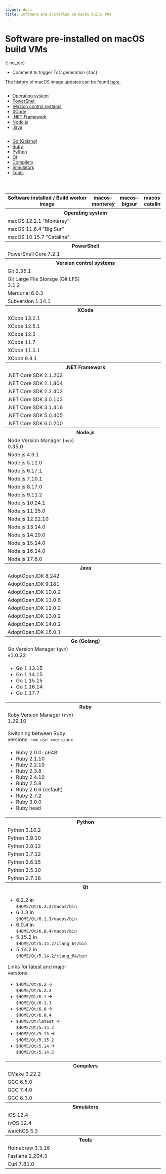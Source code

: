 ```yaml
---
layout: docs
title: Software pre-installed on macOS build VMs
---
```


<!-- markdownlint-disable MD022 MD032 -->
# Software pre-installed on macOS build VMs
{:.no_toc}

* Comment to trigger ToC generation
{:toc}
<!-- markdownlint-enable MD022 MD032 -->

The history of macOS image updates can be found [here](/updates/).

<div class="row">
    <div class="columns medium-4">
        <ul>
            <li><a href="#operating-system">Operating system</a></li>
            <li><a href="#powershell">PowerShell</a></li>
            <li><a href="#version-control-systems">Version control systems</a></li>
            <li><a href="#xcode">XCode</a></li>
            <li><a href="#net-framework">.NET Framework</a></li>
            <li><a href="#node-js">Node.js</a></li>
            <li><a href="#java">Java</a></li>
        </ul>
    </div>
    <div class="columns medium-4">
        <ul>
            <li><a href="#golang">Go (Golang)</a></li>
            <li><a href="#ruby">Ruby</a></li>
            <li><a href="#python">Python</a></li>
            <li><a href="#qt">Qt</a></li>
            <li><a href="#compilers">Compilers</a></li>
            <li><a href="#simulators">Simulators</a></li>
            <li><a href="#tools">Tools</a></li>
        </ul>
    </div>
    <div class="columns medium-4">
        <ul>
        </ul>
    </div>
</div>

<table class="software-list">
    <tr>
        <th>Software installed / Build worker image</th>
        <th class="rotate"><span>macos-monterey</span></th>
        <th class="rotate"><span>macos-bigsur</span></th>
        <th class="rotate"><span>macos-catalina</span></th>
    </tr>
    <tr>
        <th id="operating-system" class="section" colspan="4">Operating system</th>
    </tr>
    <tr>
        <td>macOS 12.2.1 "Monterey"</td>
        <td class="yes"></td><td class="no"></td><td class="no"></td>
    </tr>
    <tr>
        <td>macOS 11.6.4 "Big Sur"</td>
        <td class="no"></td><td class="yes"></td><td class="no"></td>
    </tr>
    <tr>
        <td>macOS 10.15.7 "Catalina"</td>
        <td class="no"></td><td class="no"></td><td class="yes"></td>
    </tr>
    <tr>
        <th id="powershell" class="section" colspan="4">PowerShell</th>
    </tr>
    <tr><td>PowerShell Core 7.2.1</td><td class="yes"></td><td class="yes"></td><td class="yes"></td></tr>
    <!-- Version control systems -->
    <tr>
        <th id="version-control-systems" class="section" colspan="4">Version control systems</th>
    </tr>
    <tr>
        <td>Git 2.35.1</td><td class="yes"></td><td class="yes"></td><td class="yes"></td>
    </tr>
    <tr>
        <td>Git Large File Storage (Git LFS) 3.1.2</td><td class="yes"></td><td class="yes"></td><td class="yes"></td>
    </tr>
    <tr><td>Mercurial 6.0.3</td><td class="yes"></td><td class="yes"></td><td class="yes"></td></tr>
    <tr><td>Subversion 1.14.1</td><td class="yes"></td><td class="yes"></td><td class="yes"></td></tr>
    <!-- XCode -->
    <tr>
        <th id="xcode" class="section" colspan="4">XCode</th>
    </tr>
    <tr><td>XCode 13.2.1</td><td class="yes"></td><td class="yes"></td><td class="no"></td></tr>
    <tr><td>XCode 12.5.1</td><td class="yes"></td><td class="yes"></td><td class="no"></td></tr>
    <tr><td>XCode 12.3</td><td class="no"></td><td class="no"></td><td class="yes"></td></tr>
    <tr><td>XCode 11.7</td><td class="no"></td><td class="no"></td><td class="yes"></td></tr>
    <tr><td>XCode 11.3.1</td><td class="no"></td><td class="no"></td><td class="yes"></td></tr>
    <tr><td>XCode 9.4.1</td><td class="no"></td><td class="no"></td><td class="yes"></td></tr>
    <!-- .NET Framework -->
    <tr>
        <th id="net-framework" class="section" colspan="4">.NET Framework</th>
    </tr>
    <tr><td>.NET Core SDK 2.1.202</td><td class="yes"></td><td class="yes"></td><td class="yes"></td></tr>
    <tr><td>.NET Core SDK 2.1.804</td><td class="yes"></td><td class="yes"></td><td class="yes"></td></tr>
    <tr><td>.NET Core SDK 2.2.402</td><td class="yes"></td><td class="yes"></td><td class="yes"></td></tr>
    <tr><td>.NET Core SDK 3.0.103</td><td class="yes"></td><td class="yes"></td><td class="yes"></td></tr>
    <tr><td>.NET Core SDK 3.1.416</td><td class="yes"></td><td class="yes"></td><td class="yes"></td></tr>
    <tr><td>.NET Core SDK 5.0.405</td><td class="yes"></td><td class="yes"></td><td class="yes"></td></tr>
    <tr><td>.NET Core SDK 6.0.200</td><td class="yes"></td><td class="yes"></td><td class="yes"></td></tr>
    <!-- Node.js -->
    <tr>
        <th id="node-js" class="section" colspan="4">Node.js</th>
    </tr>
    <tr><td>Node Version Manager (<code>nvm</code>) 0.35.0</td><td class="yes"></td><td class="yes"></td><td class="yes"></td></tr>
    <tr><td>Node.js 4.9.1</td><td class="yes"></td><td class="yes"></td><td class="yes"></td></tr>
    <tr><td>Node.js 5.12.0</td><td class="yes"></td><td class="yes"></td><td class="yes"></td></tr>
    <tr><td>Node.js 6.17.1</td><td class="yes"></td><td class="yes"></td><td class="yes"></td></tr>
    <tr><td>Node.js 7.10.1</td><td class="yes"></td><td class="yes"></td><td class="yes"></td></tr>
    <tr><td>Node.js 8.17.0</td><td class="yes"></td><td class="yes"></td><td class="yes"></td></tr>
    <tr><td>Node.js 9.11.2</td><td class="yes"></td><td class="yes"></td><td class="yes"></td></tr>
    <tr><td>Node.js 10.24.1</td><td class="yes"></td><td class="yes"></td><td class="yes"></td></tr>
    <tr><td>Node.js 11.15.0</td><td class="yes"></td><td class="yes"></td><td class="yes"></td></tr>
    <tr><td>Node.js 12.22.10</td><td class="yes"></td><td class="yes"></td><td class="yes"></td></tr>
    <tr><td>Node.js 13.14.0</td><td class="yes"></td><td class="yes"></td><td class="yes"></td></tr>
    <tr><td>Node.js 14.19.0</td><td class="yes"></td><td class="yes"></td><td class="yes"></td></tr>
    <tr><td>Node.js 15.14.0</td><td class="yes"></td><td class="yes"></td><td class="yes"></td></tr>
    <tr><td>Node.js 16.14.0</td><td class="yes"></td><td class="yes"></td><td class="yes"></td></tr>
    <tr><td>Node.js 17.6.0</td><td class="yes"></td><td class="yes"></td><td class="yes"></td></tr>
    <!-- Java -->
    <tr>
        <th id="java" class="section" colspan="4">Java</th>
    </tr>
    <tr><td>AdoptOpenJDK 8,242</td><td class="yes"></td><td class="yes"></td><td class="yes"></td></tr>
    <tr><td>AdoptOpenJDK 9,181</td><td class="yes"></td><td class="yes"></td><td class="yes"></td></tr>
    <tr><td>AdoptOpenJDK 10.0.2</td><td class="yes"></td><td class="yes"></td><td class="yes"></td></tr>
    <tr><td>AdoptOpenJDK 11.0.6</td><td class="yes"></td><td class="yes"></td><td class="yes"></td></tr>
    <tr><td>AdoptOpenJDK 12.0.2</td><td class="yes"></td><td class="yes"></td><td class="yes"></td></tr>
    <tr><td>AdoptOpenJDK 13.0.2</td><td class="yes"></td><td class="yes"></td><td class="yes"></td></tr>
    <tr><td>AdoptOpenJDK 14.0.2</td><td class="yes"></td><td class="yes"></td><td class="yes"></td></tr>
    <tr><td>AdoptOpenJDK 15.0.1</td><td class="yes"></td><td class="yes"></td><td class="yes"></td></tr>
    <!-- Go -->
    <tr>
        <th id="golang" class="section" colspan="4">Go (Golang)</th>
    </tr>
    <tr><td>Go Version Manager (<code>gvm</code>) v1.0.22</td><td class="yes"></td><td class="yes"></td><td class="yes"></td></tr>
    <tr>
        <td>
            <ul>
                <li>Go 1.13.15</li>
                <li>Go 1.14.15</li>
                <li>Go 1.15.15</li>
                <li>Go 1.16.14</li>
                <li>Go 1.17.7</li>
            </ul>
        </td>
        <td class="yes"></td><td class="yes"></td><td class="yes"></td>
    </tr>
    <!-- Ruby -->
    <tr>
        <th id="ruby" class="section" colspan="4">Ruby</th>
    </tr>
    <tr><td>Ruby Version Manager (<code>rvm</code>) 1.29.10<br><br>Switching between Ruby versions: <code>rvm use &lt;version&gt;</code></td><td class="yes"></td><td class="yes"></td><td class="yes"></td></tr>
    <tr>
        <td>
            <ul>
                <li>Ruby 2.0.0-p648</li>
                <li>Ruby 2.1.10</li>
                <li>Ruby 2.2.10</li>
                <li>Ruby 2.3.8</li>
                <li>Ruby 2.4.10</li>
                <li>Ruby 2.5.8</li>
                <li>Ruby 2.6.6 (default)</li>
                <li>Ruby 2.7.2</li>
                <li>Ruby 3.0.0</li>
                <li>Ruby head</li>
            </ul>
        </td>
        <td class="yes"></td><td class="yes"></td><td class="yes"></td>
    </tr>
    <!-- Python -->
    <tr>
        <th id="python" class="section" colspan="4">Python</th>
    </tr>
    <tr><td>Python 3.10.2</td><td class="yes"></td><td class="yes"></td><td class="yes"></td></tr>
    <tr><td>Python 3.9.10</td><td class="yes"></td><td class="yes"></td><td class="yes"></td></tr>
    <tr><td>Python 3.8.12</td><td class="yes"></td><td class="yes"></td><td class="yes"></td></tr>
    <tr><td>Python 3.7.12</td><td class="no"></td><td class="no"></td><td class="yes"></td></tr>
    <tr><td>Python 3.6.15</td><td class="no"></td><td class="no"></td><td class="yes"></td></tr>
    <tr><td>Python 3.5.10</td><td class="no"></td><td class="no"></td><td class="yes"></td></tr>
    <tr><td>Python 2.7.18</td><td class="yes"></td><td class="yes"></td><td class="yes"></td></tr>
    <!-- Qt -->
    <tr>
        <th id="qt" class="section" colspan="4">Qt</th>
    </tr>
    <tr>
        <td>
            <ul>
                <li>6.2.2 in <code>$HOME/Qt/6.2.2/macos/bin</code></li>
                <li>6.1.3 in <code>$HOME/Qt/6.1.3/macos/bin</code></li>
                <li>6.0.4 in <code>$HOME/Qt/6.0.4/macos/bin</code></li>
                <li>5.15.2 in <code>$HOME/Qt/5.15.2/clang_64/bin</code></li>
                <li>5.14.2 in <code>$HOME/Qt/5.14.2/clang_64/bin</code></li>
            </ul>
            <p>Links for latest and major versions:</p>
            <ul>
                <li><code>$HOME/Qt/6.2</code> &rarr; <code>$HOME/Qt/6.2.2</code></li>
                <li><code>$HOME/Qt/6.1</code> &rarr; <code>$HOME/Qt/6.1.3</code></li>
                <li><code>$HOME/Qt/6.0</code> &rarr; <code>$HOME/Qt/6.0.4</code></li>
                <li><code>$HOME/Qt/latest</code> &rarr; <code>$HOME/Qt/5.15.2</code></li>
                <li><code>$HOME/Qt/5.15</code> &rarr; <code>$HOME/Qt/5.15.2</code></li>
                <li><code>$HOME/Qt/5.14</code> &rarr; <code>$HOME/Qt/5.14.2</code></li>
            </ul>
        </td>
        <td class="yes"></td><td class="yes"></td><td class="yes"></td>
    </tr>
    <!-- Compilers -->
    <tr>
        <th id="compilers" class="section" colspan="4">Compilers</th>
    </tr>
    <tr><td>CMake 3.22.2</td><td class="yes"></td><td class="yes"></td><td class="yes"></td></tr>
    <tr><td>GCC 6.5.0</td><td class="yes"></td><td class="yes"></td><td class="yes"></td></tr>
    <tr><td>GCC 7.4.0</td><td class="yes"></td><td class="yes"></td><td class="yes"></td></tr>
    <tr><td>GCC 8.3.0</td><td class="yes"></td><td class="yes"></td><td class="yes"></td></tr>
    <!-- Simulators -->
    <tr>
        <th id="simulators" class="section" colspan="4">Simulators</th>
    </tr>
    <tr><td>iOS 12.4</td><td class="yes"></td><td class="yes"></td><td class="yes"></td></tr>
    <tr><td>tvOS 12.4</td><td class="yes"></td><td class="yes"></td><td class="yes"></td></tr>
    <tr><td>watchOS 5.3</td><td class="yes"></td><td class="yes"></td><td class="yes"></td></tr>
    <!-- Tools -->
    <tr>
        <th id="tools" class="section" colspan="4">Tools</th>
    </tr>
    <tr><td>Homebrew 3.3.16</td><td class="yes"></td><td class="yes"></td><td class="yes"></td></tr>
    <tr><td>Fastlane 2.204.3</td><td class="yes"></td><td class="yes"></td><td class="yes"></td></tr>
    <tr><td>Curl 7.81.0</td><td class="yes"></td><td class="yes"></td><td class="yes"></td></tr>
</table>